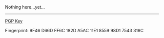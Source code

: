Nothing here...yet...

---
[PGP Key](./tony.asc)

Fingerprint: 9F46 D66D FF6C 182D A5AC  11E1 8559 98D1 7543 319C
